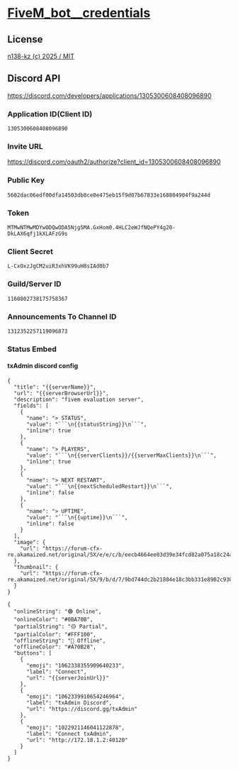 # [FiveM_bot__credentials](./)

## License

[n138-kz (c) 2025 / MIT](../../../LICENSE)

## Discord API

https://discord.com/developers/applications/1305300608408096890

### Application ID(Client ID)

```text
1305300608408096890
```

### Invite URL

https://discord.com/oauth2/authorize?client_id=1305300608408096890

### Public Key

```text
5602dac06edf00dfa14503db8ce0e475eb15f9d07b67833e168804904f9a244d
```

### Token

```text
MTMwNTMwMDYwODQwODA5Njg5MA.GxHom0.4HLC2eWJfNQePY4g20-DkLAX6qfj1kXLAFzG9s
```

### Client Secret

```text
L-CxOxzJgCM2uiR3xhVK99uH8sIAd0b7
```

### Guild/Server ID

```text
1160802738175758367
```

### Announcements To Channel ID

```text
1312352257119096873
```

### Status Embed


#### txAdmin discord config

```json:Embed JSON
{
  "title": "{{serverName}}",
  "url": "{{serverBrowserUrl}}",
  "description": "fivem evaluation server",
  "fields": [
    {
      "name": "> STATUS",
      "value": "```\n{{statusString}}\n```",
      "inline": true
    },
    {
      "name": "> PLAYERS",
      "value": "```\n{{serverClients}}/{{serverMaxClients}}\n```",
      "inline": true
    },
    {
      "name": "> NEXT RESTART",
      "value": "```\n{{nextScheduledRestart}}\n```",
      "inline": false
    },
    {
      "name": "> UPTIME",
      "value": "```\n{{uptime}}\n```",
      "inline": false
    }
  ],
  "image": {
    "url": "https://forum-cfx-re.akamaized.net/original/5X/e/e/c/b/eecb4664ee03d39e34fcd82a075a18c24add91ed.png"
  },
  "thumbnail": {
    "url": "https://forum-cfx-re.akamaized.net/original/5X/9/b/d/7/9bd744dc2b21804e18c3bb331e8902c930624e44.png"
  }
}
```

```json:Config JSON
{
  "onlineString": "🟢 Online",
  "onlineColor": "#0BA70B",
  "partialString": "🟡 Partial",
  "partialColor": "#FFF100",
  "offlineString": "🔴 Offline",
  "offlineColor": "#A70B28",
  "buttons": [
    {
      "emoji": "1062338355909640233",
      "label": "Connect",
      "url": "{{serverJoinUrl}}"
    },
    {
      "emoji": "1062339910654246964",
      "label": "txAdmin Discord",
      "url": "https://discord.gg/txAdmin"
    },
    {
      "emoji": "1022921146041122878",
      "label": "Connect txAdmin",
      "url": "http://172.18.1.2:40120"
    }
  ]
}
```
